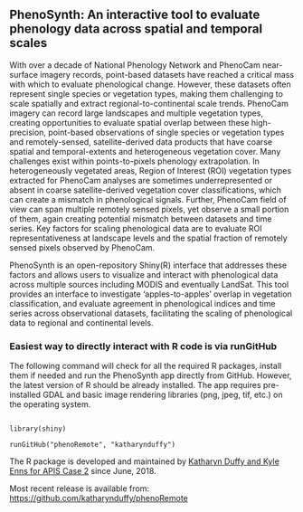
## PhenoSynth: An interactive tool to evaluate phenology data across spatial and temporal scales

With over a decade of National Phenology Network and PhenoCam near-surface imagery records, point-based datasets have reached a critical mass with which to evaluate phenological change. However, these datasets often represent single species or vegetation types, making them challenging to scale spatially and extract regional-to-continental scale trends. PhenoCam imagery can record large landscapes and multiple vegetation types, creating opportunities to evaluate spatial overlap between these high-precision, point-based observations of single species or vegetation types and remotely-sensed, satellite-derived data products that have coarse spatial and temporal-extents and heterogeneous vegetation cover. Many challenges exist within points-to-pixels phenology extrapolation. In heterogeneously vegetated areas, Region of Interest (ROI) vegetation types extracted for PhenoCam analyses are sometimes underrepresented or absent in coarse satellite-derived vegetation cover classifications, which can create a mismatch in phenological signals. Further, PhenoCam field of view can span multiple remotely sensed pixels, yet observe a small portion of them, again creating potential mismatch between datasets and time series. Key factors for scaling phenological data are to evaluate ROI representativeness at landscape levels and the spatial fraction of remotely sensed pixels observed by PhenoCam.

PhenoSynth is an open-repository Shiny(R) interface that addresses these factors and allows users to visualize and interact with phenological data across multiple sources including MODIS and eventually LandSat. This tool provides an interface to investigate ‘apples-to-apples’ overlap in vegetation classification, and evaluate agreement in phenological indices and time series across observational datasets, facilitating the scaling of phenological data to regional and continental levels.

### Easiest way to directly interact with R code is via runGitHub
The following command will check for all the required R packages, install them if needed and run the PhenoSynth app directly from GitHub. However, the latest version of R should be already installed. The app requires pre-installed GDAL and basic image rendering libraries (png, jpeg, tif, etc.) on the operating system.

```{r, echo=TRUE}

library(shiny)

runGitHub("phenoRemote", "katharynduffy")

```


The R package is developed and maintained by [Katharyn Duffy and Kyle Enns for APIS Case 2](https://github.com/katharynduffy) since June, 2018.

Most recent release is available from: https://github.com/katharynduffy/phenoRemote
